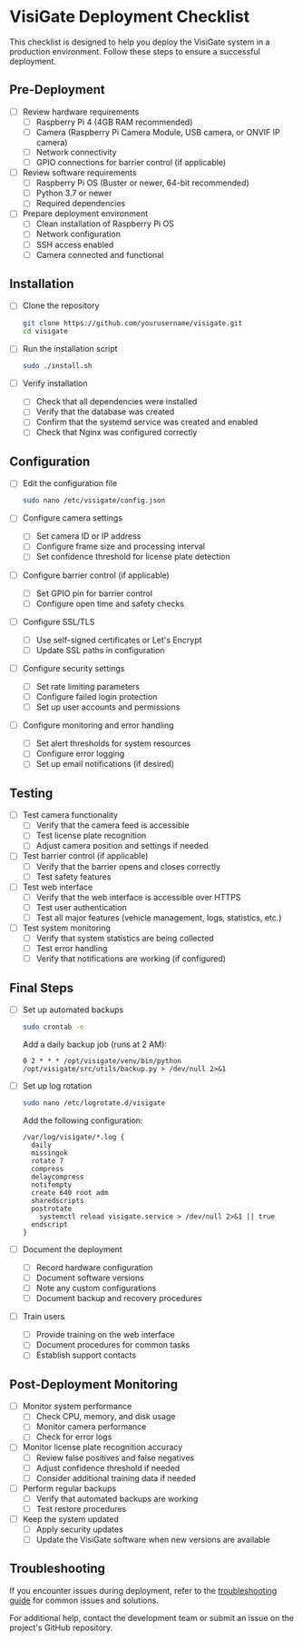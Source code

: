 # VisiGate Deployment Checklist

This checklist is designed to help you deploy the VisiGate system in a production environment. Follow these steps to ensure a successful deployment.

## Pre-Deployment

- [ ] Review hardware requirements
  - [ ] Raspberry Pi 4 (4GB RAM recommended)
  - [ ] Camera (Raspberry Pi Camera Module, USB camera, or ONVIF IP camera)
  - [ ] Network connectivity
  - [ ] GPIO connections for barrier control (if applicable)

- [ ] Review software requirements
  - [ ] Raspberry Pi OS (Buster or newer, 64-bit recommended)
  - [ ] Python 3.7 or newer
  - [ ] Required dependencies

- [ ] Prepare deployment environment
  - [ ] Clean installation of Raspberry Pi OS
  - [ ] Network configuration
  - [ ] SSH access enabled
  - [ ] Camera connected and functional

## Installation

- [ ] Clone the repository
  ```bash
  git clone https://github.com/yourusername/visigate.git
  cd visigate
  ```

- [ ] Run the installation script
  ```bash
  sudo ./install.sh
  ```

- [ ] Verify installation
  - [ ] Check that all dependencies were installed
  - [ ] Verify that the database was created
  - [ ] Confirm that the systemd service was created and enabled
  - [ ] Check that Nginx was configured correctly

## Configuration

- [ ] Edit the configuration file
  ```bash
  sudo nano /etc/visigate/config.json
  ```

- [ ] Configure camera settings
  - [ ] Set camera ID or IP address
  - [ ] Configure frame size and processing interval
  - [ ] Set confidence threshold for license plate detection

- [ ] Configure barrier control (if applicable)
  - [ ] Set GPIO pin for barrier control
  - [ ] Configure open time and safety checks

- [ ] Configure SSL/TLS
  - [ ] Use self-signed certificates or Let's Encrypt
  - [ ] Update SSL paths in configuration

- [ ] Configure security settings
  - [ ] Set rate limiting parameters
  - [ ] Configure failed login protection
  - [ ] Set up user accounts and permissions

- [ ] Configure monitoring and error handling
  - [ ] Set alert thresholds for system resources
  - [ ] Configure error logging
  - [ ] Set up email notifications (if desired)

## Testing

- [ ] Test camera functionality
  - [ ] Verify that the camera feed is accessible
  - [ ] Test license plate recognition
  - [ ] Adjust camera position and settings if needed

- [ ] Test barrier control (if applicable)
  - [ ] Verify that the barrier opens and closes correctly
  - [ ] Test safety features

- [ ] Test web interface
  - [ ] Verify that the web interface is accessible over HTTPS
  - [ ] Test user authentication
  - [ ] Test all major features (vehicle management, logs, statistics, etc.)

- [ ] Test system monitoring
  - [ ] Verify that system statistics are being collected
  - [ ] Test error handling
  - [ ] Verify that notifications are working (if configured)

## Final Steps

- [ ] Set up automated backups
  ```bash
  sudo crontab -e
  ```
  Add a daily backup job (runs at 2 AM):
  ```
  0 2 * * * /opt/visigate/venv/bin/python /opt/visigate/src/utils/backup.py > /dev/null 2>&1
  ```

- [ ] Set up log rotation
  ```bash
  sudo nano /etc/logrotate.d/visigate
  ```
  Add the following configuration:
  ```
  /var/log/visigate/*.log {
    daily
    missingok
    rotate 7
    compress
    delaycompress
    notifempty
    create 640 root adm
    sharedscripts
    postrotate
      systemctl reload visigate.service > /dev/null 2>&1 || true
    endscript
  }
  ```

- [ ] Document the deployment
  - [ ] Record hardware configuration
  - [ ] Document software versions
  - [ ] Note any custom configurations
  - [ ] Document backup and recovery procedures

- [ ] Train users
  - [ ] Provide training on the web interface
  - [ ] Document procedures for common tasks
  - [ ] Establish support contacts

## Post-Deployment Monitoring

- [ ] Monitor system performance
  - [ ] Check CPU, memory, and disk usage
  - [ ] Monitor camera performance
  - [ ] Check for error logs

- [ ] Monitor license plate recognition accuracy
  - [ ] Review false positives and false negatives
  - [ ] Adjust confidence threshold if needed
  - [ ] Consider additional training data if needed

- [ ] Perform regular backups
  - [ ] Verify that automated backups are working
  - [ ] Test restore procedures

- [ ] Keep the system updated
  - [ ] Apply security updates
  - [ ] Update the VisiGate software when new versions are available

## Troubleshooting

If you encounter issues during deployment, refer to the [troubleshooting guide](production_deployment.md#troubleshooting) for common issues and solutions.

For additional help, contact the development team or submit an issue on the project's GitHub repository.
